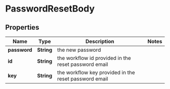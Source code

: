 

# PasswordResetBody

## Properties

Name | Type | Description | Notes
------------ | ------------- | ------------- | -------------
**password** | **String** | the new password | 
**id** | **String** | the workflow id provided in the reset password email | 
**key** | **String** | the workflow key provided in the reset password email | 



